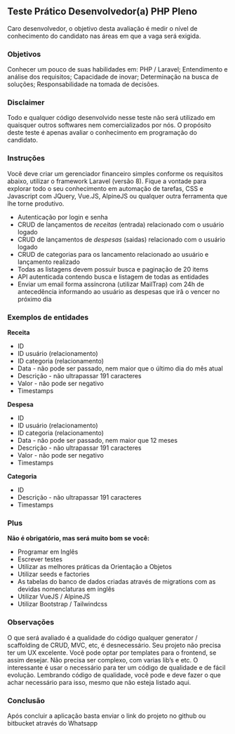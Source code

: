 ## Teste Prático Desenvolvedor(a) PHP Pleno

Caro desenvolvedor, o objetivo desta avaliação é medir o nível de conhecimento do candidato nas áreas em que a vaga será exigida.

### Objetivos
Conhecer um pouco de suas habilidades em: PHP / Laravel;
Entendimento e análise dos requisitos;
Capacidade de inovar;
Determinação na busca de soluções;
Responsabilidade na tomada de decisões.

### Disclaimer
Todo e qualquer código desenvolvido nesse teste não será utilizado em quaisquer outros softwares nem comercializados por nós.
O propósito deste teste é apenas avaliar o conhecimento em programação do candidato.

### Instruções
Você deve criar um gerenciador financeiro simples conforme os requisitos abaixo, utilizar o framework Laravel (versão 8). Fique a vontade para explorar todo o seu conhecimento em automação de tarefas, CSS e Javascript com JQuery, Vue.JS, AlpineJS ou qualquer outra ferramenta que lhe torne produtivo.

- Autenticação por login e senha
- CRUD de lançamentos de *receitas* (entrada) relacionado com o usuário logado
- CRUD de lançamentos de *despesas* (saidas) relacionado com o usuário logado
- CRUD de categorias para os lancamento relacionado ao usuário e lançamento realizado
- Todas as listagens devem possuir busca e paginação de 20 items
- API autenticada contendo busca e listagem de todas as entidades
- Enviar um email forma assíncrona (utilizar MailTrap) com 24h de antecedência informando ao usuário as despesas que irã
o vencer no próximo dia

### Exemplos de entidades
**Receita**
- ID
- ID usuário (relacionamento)
- ID categoria (relacionamento)
- Data - não pode ser passado, nem maior que o último dia do mês atual
- Descrição - não ultrapassar 191 caracteres
- Valor - não pode ser negativo
- Timestamps

**Despesa**
- ID
- ID usuário (relacionamento)
- ID categoria (relacionamento)
- Data - não pode ser passado, nem maior que 12 meses
- Descrição - não ultrapassar 191 caracteres
- Valor - não pode ser negativo
- Timestamps

**Categoria**
- ID
- Descrição - não ultrapassar 191 caracteres
- Timestamps

### Plus
 **Não é obrigatório, mas será muito bom se você:**
- Programar em Inglês
- Escrever testes
- Utilizar as melhores práticas da Orientação a Objetos
- Utilizar seeds e factories
- As tabelas do banco de dados criadas através de migrations com as devidas nomenclaturas em inglês
- Utilizar VueJS / AlpineJS 
- Utilizar Bootstrap / Tailwindcss

### Observações
O que será avaliado é a qualidade do código qualquer generator / scaffolding de CRUD, MVC, etc, é desnecessário.
Seu projeto não precisa ter um UX excelente. Você pode optar por templates para o frontend, se assim desejar.
Não precisa ser complexo, com varias lib’s e etc. O interessante é usar o necessário para ter um código de qualidade e de fácil evolução.
Lembrando código de qualidade, você pode e deve fazer o que achar necessário para isso, mesmo que não esteja listado aqui.

### Conclusão
Após concluir a aplicação basta enviar o link do projeto no github ou bitbucket através do Whatsapp
